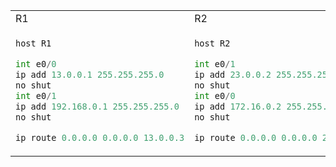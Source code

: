 <table>
    <tr>
        <td>R1</td>
        <td>R2</td>
    </tr>
    <tr>
<td>

```py
host R1

int e0/0
ip add 13.0.0.1 255.255.255.0
no shut
int e0/1
ip add 192.168.0.1 255.255.255.0
no shut

ip route 0.0.0.0 0.0.0.0 13.0.0.3
```
</td>
<td>

```py
host R2

int e0/1
ip add 23.0.0.2 255.255.255.0
no shut
int e0/0
ip add 172.16.0.2 255.255.255.0
no shut

ip route 0.0.0.0 0.0.0.0 23.0.0.3
```

</td>
    </tr>
</table>